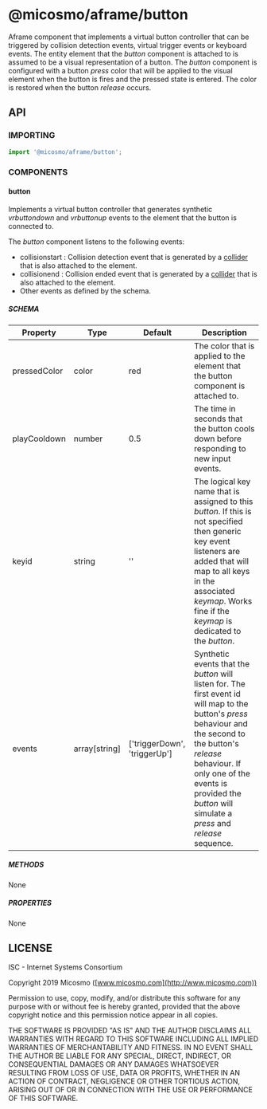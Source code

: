 # @micosmo/aframe/button

Aframe component that implements a virtual button controller that can be triggered by collision detection events, virtual trigger events or keyboard events.
The entity element that the *button* component is attached to is assumed to be a visual representation of a button. The *button* component is configured with a button *press* color that will be applied to the visual element when the button is fires and the pressed state is entered. The color is restored when the button *release* occurs.

## API

### IMPORTING

```javascript
import '@micosmo/aframe/button';
```

### COMPONENTS

#### button

Implements a virtual button controller that generates synthetic *vrbuttondown* and *vrbuttonup* events to the element that the button is connected to.

The *button* component listens to the following events:
* collisionstart : Collision detection event that is generated by a [collider]('./collider') that is also attached to the element.
* collisionend : Collision ended event that is generated by a [collider]('./collider') that is also attached to the element.
* Other events as defined by the schema.

##### SCHEMA

Property | Type | Default | Description
-------- | ---- | ------- | -----------
pressedColor | color | red | The color that is applied to the element that the button component is attached to.
playCooldown | number | 0.5 | The time in seconds that the button cools down before responding to new input events.
keyid | string | '' | The logical key name that is assigned to this *button*. If this is not specified then generic key event listeners are added that will map to all keys in the associated *keymap*. Works fine if the *keymap* is dedicated to the *button*.
events | array[string] | ['triggerDown', 'triggerUp'] | Synthetic events that the *button* will listen for. The first event id will map to the button's *press* behaviour and the second to the button's *release* behaviour. If only one of the events is provided the *button* will simulate a *press* and *release* sequence.

##### METHODS

None

##### PROPERTIES

None

## LICENSE

ISC - Internet Systems Consortium

Copyright 2019 Micosmo ([www.micosmo.com](http://www.micosmo.com))

Permission to use, copy, modify, and/or distribute this software for any purpose with or without fee is hereby granted, provided that the above copyright notice and this permission notice appear in all copies.

THE SOFTWARE IS PROVIDED "AS IS" AND THE AUTHOR DISCLAIMS ALL WARRANTIES WITH REGARD TO THIS SOFTWARE INCLUDING ALL IMPLIED WARRANTIES OF MERCHANTABILITY AND FITNESS. IN NO EVENT SHALL THE AUTHOR BE LIABLE FOR ANY SPECIAL, DIRECT, INDIRECT, OR CONSEQUENTIAL DAMAGES OR ANY DAMAGES WHATSOEVER RESULTING FROM LOSS OF USE, DATA OR PROFITS, WHETHER IN AN ACTION OF CONTRACT, NEGLIGENCE OR OTHER TORTIOUS ACTION, ARISING OUT OF OR IN CONNECTION WITH THE USE OR PERFORMANCE OF THIS SOFTWARE.
